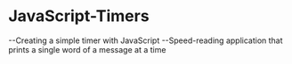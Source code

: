 # JavaScript-Timers
--Creating a simple timer with JavaScript
--Speed-reading application that prints a single word of a message at a time
